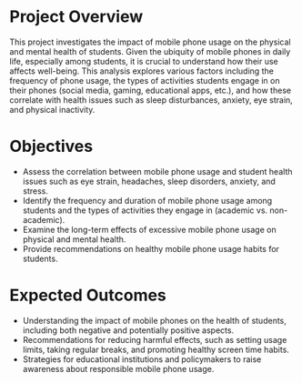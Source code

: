 # Project Overview
This project investigates the impact of mobile phone usage on the physical and mental health of students. Given the ubiquity of mobile phones in daily life, especially among students, it is crucial to understand how their use affects well-being. This analysis explores various factors including the frequency of phone usage, the types of activities students engage in on their phones (social media, gaming, educational apps, etc.), and how these correlate with health issues such as sleep disturbances, anxiety, eye strain, and physical inactivity. 

# Objectives
* Assess the correlation between mobile phone usage and student health issues such as eye strain, headaches, sleep disorders, anxiety, and stress.
* Identify the frequency and duration of mobile phone usage among students and the types of activities they engage in (academic vs. non-academic).
* Examine the long-term effects of excessive mobile phone usage on physical and mental health.
* Provide recommendations on healthy mobile phone usage habits for students.

# Expected Outcomes
* Understanding the impact of mobile phones on the health of students, including both negative and potentially positive aspects.
* Recommendations for reducing harmful effects, such as setting usage limits, taking regular breaks, and promoting healthy screen time habits.
* Strategies for educational institutions and policymakers to raise awareness about responsible mobile phone usage.
